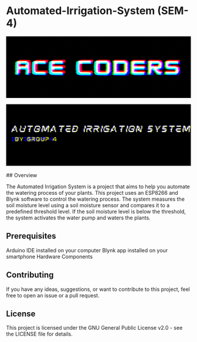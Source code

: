 # Automated-Irrigation-System (SEM-4)
<p align="center"> <img src="https://github.com/Mohammed-Ahsan786/Automated-Irrigation-System-SEM-4-/blob/main/_banner/Banner.gif"/> </p>
<p align="center"> <img src="https://github.com/Mohammed-Ahsan786/Automated-Irrigation-System-SEM-4-/blob/main/_banner/Topic.gif"/> </p>
## Overview

The Automated Irrigation System is a project that aims to help you automate the watering process of your plants. This project uses an ESP8266 and Blynk software to control the watering process. The system measures the soil moisture level using a soil moisture sensor and compares it to a predefined threshold level. If the soil moisture level is below the threshold, the system activates the water pump and waters the plants.

## Prerequisites

Arduino IDE installed on your computer
Blynk app installed on your smartphone
Hardware Components

## Contributing

If you have any ideas, suggestions, or want to contribute to this project, feel free to open an issue or a pull request.

## License

This project is licensed under the GNU General Public License v2.0 - see the LICENSE file for details.
